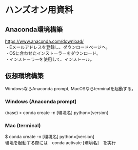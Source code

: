 # ハンズオン用資料
## Anaconda環境構築
https://www.anaconda.com/download/ <br>
・Eメールアドレスを登録し、ダウンロードページヘ。<br>
・OSに合わせたインストーラーをダウンロード。<br>
・インストーラーを使用して、インストール。<br>
## 仮想環境構築
WindowsならAnaconda prompt, MacOSならterminalを起動する。<br>
### Windows (Anaconda prompt)<br>
(base) > conda create -n [環境名] python=[version] <br>
### Mac (terminal)<br>
$ conda create -n [環境名] python=[version] <br>
環境を起動する際には　conda activate [環境名]　を実行<br>
